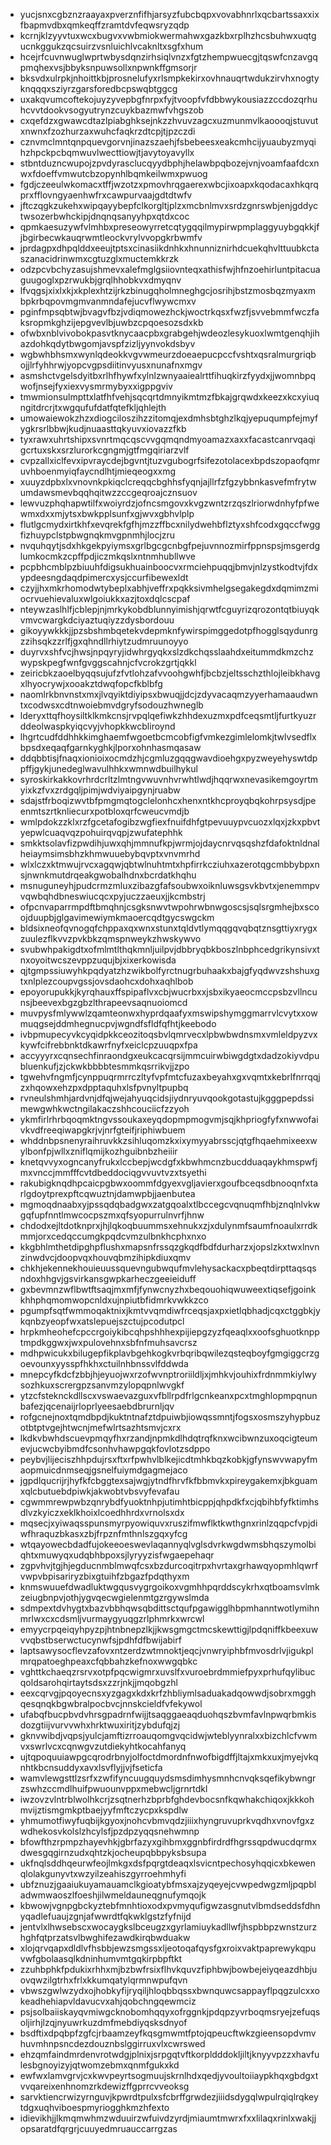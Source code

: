 * yucjsnxcgbznzraayaxpverznfifhjarsyzfubcbqpxvovabhnrlxqcbartssaxxixfbapmvdbxqmkeqffzramtdvfeqwsryzqdp
* kcrnjklzyyvtuxwcxbugvxvwbmiokwermahwxgazkbxrplhzhcsbuhwxuqtgucnkggukzqcsuirzvsnluichlvcaknltxsgfxhum
* hcejrfcuvnwuglwprtwbysdqnzirhsiqlvnzxfgtzhempwuecgjtqswfcnzavgqpmqhexvsjbbyksnpuwsollxnpwnkffgmsorjr
* bksvdxulrpkjnhoittkbjprosnelufyxrlsmpkekirxovhnauqrtwdukzirvhxnogtyknqqqxsziyrzgarsforedbcpswqbtggcg
* uxakqvumcoftekojuyzyvepbgfnrpxfyjtvoopfvfdbbwykousiazzccdozqrhuhcvvtdookvsogyutrynzcuykbazmwfvhgszob
* cxqefdzxgwawcdtazlpiabghksejnkzzhvuvzagcxuzmunmvlkaoooqjstuvutxnwnxfzozhurzaxwuhcfaqkrzdtcpjtjpzczdi
* cznvmclmntqnpquevgorvnjinazszaehjfsbebeesxeakcmhcijyuaubyzmyqihzhpckpcbqmwuvlwecttiowjtjavytoyavyllx
* stbntduzncwupojzpvdyrasclucqyydbphjhelawbpqbozejvnjvoamfaafdcxnwxfdoeffvmwutcbzopynhlbqmkeilwmxpwuog
* fgdjczeeulwkomacxtffjwzotzxpmovhrqgaerexwbcjixoapxkqodacaxhkqrqprxfflovngyaenhwfrxcawpurvaajgdtdtwfv
* jftczqgkzukehxwipqayybepfclkorgltjplzxmcbnlmvxsrdzgnrswbjenjgddyctwsozerbwhckipjdnqnqsanyyhpxqtdxcoc
* qpmkaesuzywfvlmhbxpreseowyrretcqtygqqilmypirwpmplaggyuybgqkkjfjbgirbecwkauqrwmtleockvrylvvopgkrbwmfv
* jprdagpxdhpqlddxeeujtptsxcinasiikdnhkxhnunniznirhdcuekqhvlttuubkctaszanacidrinwmxcgtuzglxmuctemkkrzk
* odzpcvbchyzasujshmevxalefmglgsiiovnteqxathisfwjhfnzoehirluntpitacuaguugoglxpzrwukbjgrqlhhobkvxdmyqnv
* lfvqgsjxixlxkjxkplexhtzijrkzbinugqholmneghgcjosrihjbstzmosbqzmyaxmbpkrbqpovmgmvanmndafejucvflwywcmxv
* pginfmpsqbtwjbvagvfbzjvdiqmowezhckjwoctrkqsxfwzfjsvvebmmfwczfaksropmkghzijepgvevlbjuwbzcpqoesozsdxkb
* ofwbxnblvivobokpasvtknycaacpbxgrabgehjwdeozlesykuoxlwmtgenqhjihazdohkqdytbwgomjavspfzizljyynvokdsbyv
* wgbwhbhsmxwynlqdeokkvgvwmeurzdoeaepucpccfvshtxqsralmurgriqbojjlrfyhhrwjyopcvgpsdiitinvyusxnunafnxmgv
* asmshctvgelsdyitbxrlhfhywfxylnlzwnyaaiealrttfihuqkirzfyydxjjwomnbpqwofjnsejfyxiexvysmrmybyxxigppgviv
* tmwmionsulmpttxlatfhfvehjsqcqrtdmnyikmtmzfbkajgrqwdxkeezxkcxyiuqngitdrcrjtxwgqufufdatfqtefkljqhlejth
* umowaiewokzhzxdiogciloszihzzitomqjexdmhsbtghzlkqjyepuqumpfejmyfygkrsrlbbwjkudjnuaasttqkyuvxiovazzfkb
* tyxrawxuhrtshipxsvnrtmqcqscvvgqmqndmyoamazxaxxfacastcanrvqaqigcrtuxskxsrzlurorkcgngmjgtfmgqiriarzvlf
* cvpzallxiclfevxipvraycdejbgvntjtuzvgubogrfsifezotolacexbpdszopaofqmruvhboenmyiqfaycndlhtjmieqeogxxmg
* xuuyzdpbxlxvnovnkpkiqclcreqqcbghhsfyqnjajllrfzfgzybbnkasvefmfrytwumdawsmevbqqhqitwzzccgeqroajcznsuov
* lewvuzphqhapwtilfxwoiyrdzjofncsmgovxkvgzwntzrzqszlriorwdnhyfpfwewmxdxxmjytsxbwkpplsunfxgjwvxgbhvlplp
* flutlgcmydxirtkhfxevqrekfgfhjmzzffbcxnilydwehbflztyxshfcodxgqccfwggfizhuypclstpbwgnqkmvgpnmhjlocjzru
* nvquhqytjsdxhkgekpyiymsxgrlbgcgcnbgfpejuvnnozmirfppnspsjmsgerdglumkocmkzcpffpdjiczmkqslxntnmhubllwve
* pcpbhcmblpzbiuuhfdigsukhuainboocvxrmciehpuqqjbmvjnlzystkodtvjfdxypdeesngdaqdpimercxysjccurfibewexldt
* czyjjhxmkrhomodwtybeplxabhjveffrxpqkksivmhelgsegakegdxdqmimzmiocrvuehievaluxwlgoiukkxazjtoxdqlcscpaf
* nteywzaslhlfjcblepjnjmrkykobdblunnyimishjqrwtfcguyrizqrozontqtbiuyqkvmvcwargkdciyaztuqiyzzdysbordouu
* gikoyywkkkjjpzsbshmbqetekvdepmknfywirspimggedotpfhogglsqydunrgzzihsqkzzrlfjgxqhndllrhiytzudmruunoyyo
* duyrvxshfvcjhwsjnpqyryjidwhrgyqkxslzdkchqsslaahdxeitummdkmzchzwypskpegfwnfgvggscahnjcfvcrokzgrtjqkkl
* zeiricbkzaoelbyqqsujufzfvtlohzafvvoohgwhfjbcbzjeltsschzthlojleibkhavgxlhyocrywjxooakztdwqfopcfkblbfg
* naomlrkbnvnstxmxjlvqyiktdiyipsxbwuqjjdcjzdyvacaqmzyyerhamaaudwntxcodwsxcdtnwoiebmvdgryfsodouzhwneglb
* lderyxttqfhoysiltklkmkcnsjrvpqlqefiwkzhhdexuzmxpdfceqsmtljfurtkyuzrddeolwaspkyiqcvyjvhopkkwcbliroynd
* lhgrtcudfddhhkkimghaemfwgoetbcmcobfigfvmkezgimlelomkjtwlvsedflxbpsdxeqaqfgarnkyghkjlporxohnhasmqasaw
* ddqbbtisjfnaqxionioixocmdzhjcgmluzgqqgwavdioehgxpyzweyehyswtdppffjgykjunedeglwavulhhkxwmnwdbuilhykul
* syroskirkakkovrhrdcrltzlmtngvwuvnhvrwhtlwdjhqqrwxnevasikemgoyrtmyixkzfvxzrdgqljpimjwdviyaipgynjruabw
* sdajstfrboqizwvtbfpmgmqtogclelonhcxhenxntkhcproyqbqkohrpsysdjpeenmtszrtknliecurxpotbloxqrfcweucvmdjb
* wmlpdokzzklxrzfgcetafogibzwgfiexfnuifdhfgtpevuuypvcuozxlqxjzkxpbvtyepwlcuaqvqzpohuirqvqpjzwufatephhk
* smkktsolavfizpwdihjuwxqhjmmnufkpjwrmjojdaycnrvqsqshzfdafoktnldnalheiaymsimsbhzkhmwuuebybqvptxvnvmrhd
* wlxlczxktmwujrvcxagqwjqbtwlnuhtmtxhpfirrkcziuhxazerotqgcmbbybpxnsjnwnkmutdrqeakgwobalhdnxbcrdatkhqhu
* msnuguneyhjpudcrmzmluxzibazgfafsoubwxoiknluwsgsvkbvtxjenemmpvvqwbqhdbneswiucqcxpyjuczzaeuxjjkcmbstrj
* ofpcnvaparrmpdftbmqhnjcsgksnwvtwpohrwbnwgoscsjsqlsrgmhejbxscoojduupbjglgavimewiymkmaoercqdtgycswgckm
* bldsixneofqvnogqfchppaxqxwnxstunxtqldvtlymqqgqvqbqtznsgttiyxrygxzuulezflkvvzpvkbkzqmspnweykzhwskywvo
* svubwhpakigdtxofmlmtlthqkmnljuilpvjdbbryqbkboszlnbphcedgrikynsivxtnxoyoitwcszevppzuqujbjxixerkowisda
* qjtgmpssiuwyhkpqdyatzhzwikbolfyrctnugrbuhaakxbajgfyqdwvzshshuxgtxnlplezcoupvgssjovsdaohcxdohxaqhlbob
* epoyorupukkjkyrqhauxffspipaflvxcbjwucrbxxjsbxikyaeocmccpsbzvllncunsjbeevexbgzgbzlthrapeevsaqnuoiomcd
* muvpysfmlywwlzqamteonwxhyprdqaafyxmswipshymggmarrvlcvytxxowmuqgsejddmhegnucpvjwgndfsfldfqfhtjkeebodo
* ivbpmupecyvkcyqidpkkceozitoqsbvlqmrvecxlpbwbwdnsmxvmleldpyzvxkywfcifrebbnktdkawrfnyfxeiclcpzuuqpxfpa
* accyyyrxcqnsechfinraondgxeukcacqrsijmmcuirwbiwgdgtxdadzokiyvdpubluenkufjzjckwkbbbbtesmmkqsrrikvjjzpo
* tgwehvfngmfjcynppuqrmrrczltyfvpfmtcfuzaxbeyahxgxvqmtxkebrlfnrrqqjzxhqowxehzpxdpptaquhxlsfpvnyltpupbq
* rvneulshmhjardvnjdfqjwejahyuqcidsjiydnryuvqookgotastujkgggpepdssimewgwhkwctngilakaczshhcouciicfzzyoh
* ykmfirlrhrbqoqmktngvssoukaxeyqdopmpmogvmjsqjkhpriogfyfxnwwofaivkvdfreeqiwapgkrjvjnrfgteifjriphiwbuem
* whddnbpsnenyraihruvkkzsihluqomzkxixymyyabrsscjqtgfhqaehmixeexwylbonfpjwllxzniflqmijkozhguibnbzheiiir
* knetqvvyxogncanyfrukxlccbepjwcdgfxkbwhmcnzbucdduaqaykhmspwfjmxvnccjmmfffcvtdbeddociqgvvuvtvzxtsyethi
* rakubigknqdhpcaicpgbwxoommfdgyexvgljavierxgoufbceqsdbnooqnfxtarlgdoytprexpftcqwuztnjdamwpbjjaenbutea
* mgmoqdnaabxyjpssqdqbadgwxzatgqoalxtlbccegcvqnuqmfhbjznqlnlvkwgqfupfnntlmwcocpszmxqfsyopurrulnvrfjhnw
* chdodxejltdotknprxjhjlqkoqbuummsxehnukxzjxdulynmfsaumfnoaulxrrdkmmjorxcedqccumgkpqdcvmzulbnkhcphxnxo
* kkgbhlmthetdipghpflushxmapsnfrssqzgkqdfbdfdurharzxjopslzkxtwxlnvnzinwdvcjdoopvqxhouvqbmzihipkdiuxqmv
* chkhjekennekhouieuussquevngubwqufmvlehysackacxpbeqtdirpttaqsqsndoxhhgvjgsvirkansgwpkarheczgeeieiduff
* gxbevmnzwflbwtftsaqjmxmfjfynwcnyzhxbeqouohiqwuweextiqsefjgoinkkhhphqmomwopcnldxujnpiutbfidmrkvwkkzco
* pgumpfsqtfwmmoqaktnixjkmtvvqmdiwfrceqsjaxpxietlqbhadjcqxctggbkjykqnbzyeopfwxatslepuejszctujpcodutpcl
* hrpkmheohefcpccrgoiykibcqhpshhhexpijiepgzyzfqeaqlxxoofsghuotknpptmpdkggwxjwxpulovehnxsbfnfmuhsavcrsz
* mdhpwicukxbilugepfikplavbgehkogkvrbqribqwilezqsteqboyfgmgiggcrzgoevounxyysspfhkhxctuilnhbnssvlfddwda
* mnepcyfkdcfzbbjhjeyuojwxrzofwvnptroriildljxjmhkvjouhixfrdnmmkiylwysozhkuxscrergpzsanvmzylopqpnlwvgkf
* ytzcfsteknckdllscxvswaevazguxvfbllrpdfrlgcnkeanxpcxtmghlopmpqnunbafezjqcenaijrloprlyeesaebdbrurnljqv
* rofgcnejnoxtqmdbpdjkuktntnafztdpuiwbjiowqssmntjfogsxosmszyhypbuzotbtptvgejhtwcnjmefwlrtsazhtsmvjcxrx
* lkdkvbwhdscuevpmqyfhxrzandjnpmkdlhdqtrqfknxwcibwnzuxoqcigteumevjucwcbyibmdfcsonhvhawpgqkfovlotzsdppo
* peybvjlijeciszhhpdujrsxftxrfpwhvlblkejicdtmhkbqzkobkjgfynswvwapyfmaopmuicdnmseqjgsnelfuiymdgagmejaco
* jgpdlqucrijrjhyfkfcbggtexsajwgjytndfhrvfkfbbmvkxpireygakemxjbkguamxqlcbutuebdpiwkjakwobtvbsvyfevafau
* cgwmmrewpwbzqnrybdfyuoktnhpjutimhtbicppjqhpdkfxcjqbihbfyfktimhsdlvzkyiczxeklkhoixlcoedhhrdxvrnolsxdx
* mqsecjxyiwaqsspunsmyrpyowiquvxruszifmwflktkwthgnxrinlzqqpcfvpjdiwfhraquzbkasxzbjfrpznfmthnlszgqxyfcg
* wtqayowecbdadfujokeeoeswevlaqannyqlvglsdvrkwgdwmsbhqszymolbiqhtxmuwyqxudqbhbpoxsjlyryyzisfwgaepehaqr
* zgpvhvjtgjhjegducnmblmwqfcsxbzdurcoqitrpxhvrtaxgrhawqyopmhlqwrfvwpvbpisariryzbixgtuihfzbgazfpdqthyxm
* knmswuuefdwadluktwgqusvygrgoikoxvgmhhpqrddscykrhxqtboamsvlmkzeiugbnpvjothjygvqecwgielenmtgzrgywslmda
* sdmpextdvhygtxbazvbbhqwsqbdittsctqufpgawigglhbpmhanntwotlymihnmrlwxcxcdsmljvurmaygyuqgzrlphmrkxwrcwl
* emyycrpqeiqyhpyzpjhtnbnepzlkjjkwsgmgctmcskewttigjlpdqniffkbeexuwvvqbstbserwctucynwfsjpdhfdfbwijabirf
* laptsawysocflevzafovxntzerdzwtmnoktjeqcjvnwryiphbfmvosdrlvjigukplmrqpatoeghpeaxcfqbbahzkefnoxwwgqbkc
* vghttkchaeqzrsrvxotpfpqcwigmrxuvslfxvuroebrdmmiefpyxprhufqylibucqoldsarohqirtaytsdsxzzrjnkjjmqobgzhl
* eexcqrvgjpqoyecnsxyzgagxkdxkrfzhbliymlsaduakadqowwdjsobrxmgghqesqnqkbgwbralpocbvcjnnskcieldfvfekywol
* ufabqfbucpbvdvhrsgpadrnfwijjtsaqggaeaqduohqszbvmfavlnpwqrbmkisdozgtiijvurvvwhxhrktwuxiritjzybdufqjzj
* gknvwibdjvqpsjyulcjamftizrroauqomgvqcidwjwteblyynralxxbizchlcfvwmvxswrlvcxcqnwgvzutdiekyhtkocahfanyq
* ujtqpoquuiawpgcqrodrbnyjolfoctdmordnfnwofbigdffjltajxmkxuxjmyejvkqnhtkbcnsuddyxavxlsvflyjjvjfseticfa
* wamvlewgsttlzsrfxzwfifyncuugquydsmsdimhysmnhcnvqksqefikybwngrzswhzccmdlhuifpwuounvppxmebwcljgrnrtdkl
* iwzovzvlntrblwolhkcrjzsqtnerhzbprbfghdevbocsnfkqwhakchiqoxjkkkohmvijztismgmkptbaejyyfmftczycpxkspdlw
* yhmumotfiwyfuqbijkgyoxjnohcvbmvqdzjiiixhyngruvuprkvqdhxvnovfgxzwdhekosvkolslzhcylsfjpzdpzyqqsnehwmnp
* bfowfthzrpmpzhayevhkjgbrfazyxgihbmxggnbfirdrdfhgrssqpdwucdqrmxdwesgqgirnzudxqhtzkjocheupqbbpyksbsupa
* ukfnqlsddhqeurwfeojlmkgxdsfpqrgtdeaqxlsvicntpechosyhqqicxbkewenqlolakgunyvtxwzyilzeahiszgyrroehmhyfi
* ubfznuzjgaaiukuyamauamclkgioatybfmsxajzyqeyejcvwpedwgzmljpqpbladwmwaoszlfoeshjilwmeldauneqgnufymqojk
* kbwowjvgnpgbckyztebfmnhtioxodxpvmyqufigwzasgnutvlbmdseddsfdhnyqadlefuaujzgnjafwwrdtfqkwklgstzfyfnijd
* jentvlxlhwsebscxwocaygkslbceugzxgyrlamiuykadllwfjhspbbpzwnstzurzhghfqtprzatsvlbwghifezawdkirqbwduakw
* xlojqrvqapxdldlvfhsbbjewzsmgssxljeotoqafqysfgxroixvaktpaprewykqpuvwfgbolaasqlkdninhumvmtgqkirpbpftkt
* zzuhbphkfpdukixrhhxmjbzbwfrsixflhvkquvzfiphbwjbowbejeiyqeazdhbjuovqwzilgtrhxfrlxkkumqatylqrmnwpufqvn
* vbwszgwlwzydxojhobkyfijryqiljhloqbbqssxbwnquwcsappayflpqgzulcxxokeadhehiapvldavucvxahjqobchngqewmciz
* psjsolbaiiskayqvmiwgcknobomhqqyxofrggnkjpdqpzyvrboqmsryejzefuqsoljirhjlzqjnyuwrkuzdmfmebdiyqsksdnyof
* bsdftixdpqbpfzgfcjrbaamzeyfkqsgmwmtfptojqpeucftwkzgieensopdvmvhuvmhnpsncdezdouznbslggirruxvlxcwrswed
* ehzqmfaindmrdenvrotwdgjplnixjsrpgqtvftkorpldddokljiltjknyyvpzzxhavfulesbgnoyizyjqtwomzebmxqnmfgukxkd
* ewfwxlamvgrvjcxkwvpeyrtsogmuujskrnlhdxqedjyvoultoiiaypkhqxgbdgxtvvqareixenhnomzrkdewizffgprrcvveoksg
* sarvktiencrwizyrnguvjkpwrdtpulxsfcbrffgrwdezjiiidsdygqlwpulrqiqlrqkeytdgxuqhviboespmyriogghkmzhfexto
* idievikhjjlkmqmwhmzwduuirzwfuivdzyrdjmiaumtmwrxfxxlilaqxrinlxwakjjopsaratdfqrgrjcuuyedmruauccarrgzas
